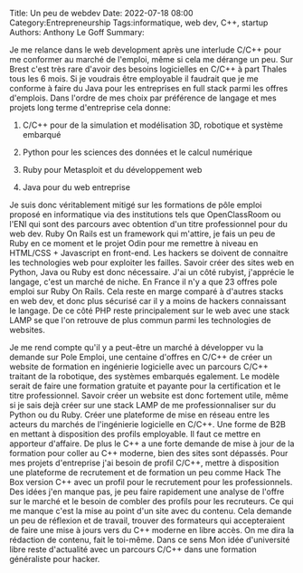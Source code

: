 ﻿Title: Un peu de webdev
Date: 2022-07-18 08:00
Category:Entrepreneurship
Tags:informatique, web dev, C++, startup
Authors: Anthony Le Goff
Summary:


Je me relance dans le web development après une interlude C/C++ pour me conformer au marché de l'emploi, même si cela me dérange un peu. Sur Brest c'est très rare d'avoir des besoins logicielles en C/C++ à part Thales tous les 6 mois. Si je voudrais être employable il faudrait que je me conforme à faire du Java pour les entreprises en full stack parmi les offres d'emplois. Dans l'ordre de mes choix par préférence de langage et mes projets long terme d'entreprise cela donne:  

1.  C/C++ pour de la simulation et modélisation 3D, robotique et système embarqué  
    
2.  Python pour les sciences des données et le calcul numérique  
    
3.  Ruby pour Metasploit et du développement web  
    
4.  Java pour du web entreprise  
    

Je suis donc véritablement mitigé sur les formations de pôle emploi proposé en informatique via des institutions tels que OpenClassRoom ou l'ENI qui sont des parcours avec obtention d'un titre professionnel pour du web dev. Ruby On Rails est un framework qui m'attire, je fais un peu de Ruby en ce moment et le projet Odin pour me remettre à niveau en HTML/CSS + Javascript en front-end. Les hackers se doivent de connaitre les technologies web pour exploiter les failles. Savoir créer des sites web en Python, Java ou Ruby est donc nécessaire. J'ai un côté rubyist, j'apprécie le langage, c'est un marché de niche. En France il n'y a que 23 offres pole emploi sur Ruby On Rails. Cela reste en marge comparé à d'autres stacks en web dev, et donc plus sécurisé car il y a moins de hackers connaissant le langage. De ce côté PHP reste principalement sur le web avec une stack LAMP se que l'on retrouve de plus commun parmi les technologies de websites.  

Je me rend compte qu'il y a peut-être un marché à développer vu la demande sur Pole Emploi, une centaine d'offres en C/C++ de créer un website de formation en ingénierie logicielle avec un parcours C/C++ traitant de la robotique, des systèmes embarqués egalement. Le modèle serait de faire une formation gratuite et payante pour la certification et le titre professionnel. Savoir créer un website est donc fortement utile, même si je sais dejà créer sur une stack LAMP de me professionnaliser sur du Python ou du Ruby. Créer une plateforme de mise en réseau entre les acteurs du marchés de l'ingénierie logicielle en C/C++. Une forme de B2B en mettant à disposition des profils employable. Il faut ce mettre en apporteur d'affaire. De plus le C++ a une forte demande de mise à jour de la formation pour coller au C++ moderne, bien des sites sont dépassés. Pour mes projets d'entreprise j'ai besoin de profil C/C++, mettre à disposition une plateforme de recrutement et de formation un peu comme Hack The Box version C++ avec un profil pour le recrutement pour les professionnels. Des idées j'en manque pas, je peu faire rapidement une analyse de l'offre sur le marché et le besoin de combler des profils pour les recruteurs. Ce qui me manque c'est la mise au point d'un site avec du contenu. Cela demande un peu de réflexion et de travail, trouver des formateurs qui accepteraient de faire une mise à jours vers du C++ moderne en libre accès. On me dira la rédaction de contenu, fait le toi-même. Dans ce sens Mon idée d'université libre reste d'actualité avec un parcours C/C++ dans une formation généraliste pour hacker.